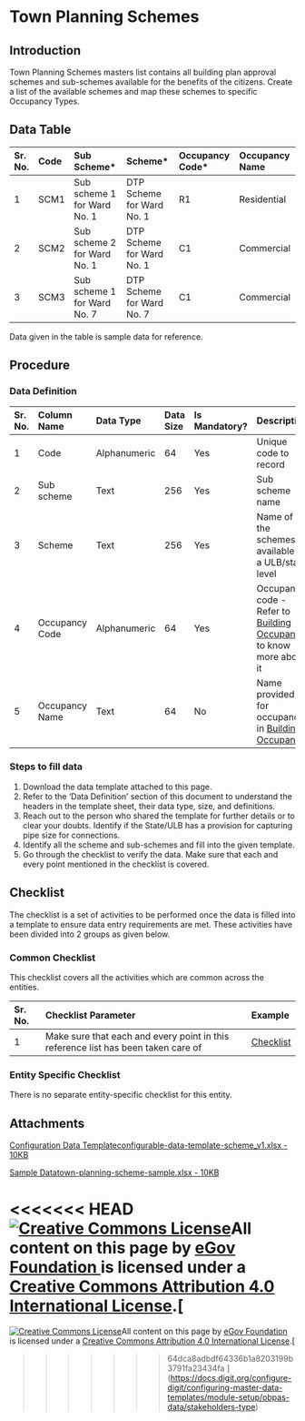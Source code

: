 # Town Planning Schemes

## Introduction <a id="introduction"></a>

Town Planning Schemes masters list contains all building plan approval schemes and sub-schemes available for the benefits of the citizens. Create a list of the available schemes and map these schemes to specific Occupancy Types.

## Data Table <a id="data-table"></a>

| Sr. No. | Code | Sub Scheme\* | Scheme\* | Occupancy Code\* | Occupancy Name |
| :--- | :--- | :--- | :--- | :--- | :--- |
| 1 | SCM1 | Sub scheme 1 for Ward No. 1 | DTP Scheme for Ward No. 1 | R1 | Residential |
| 2 | SCM2 | Sub scheme 2 for Ward No. 1 | DTP Scheme for Ward No. 1 | C1 | Commercial |
| 3 | SCM3 | Sub scheme 1 for Ward No. 7 | DTP Scheme for Ward No. 7 | C1 | Commercial |

Data given in the table is sample data for reference.

## Procedure <a id="procedure"></a>

### Data Definition <a id="data-definition"></a>

| Sr. No. | Column Name | Data Type | Data Size | Is Mandatory? | Description |
| :--- | :--- | :--- | :--- | :--- | :--- |
| 1 | Code | Alphanumeric | 64 | Yes | Unique code to record |
| 2 | Sub scheme | Text | 256 | Yes | Sub scheme name |
| 3 | Scheme | Text | 256 | Yes | Name of the schemes available at a ULB/state level |
| 4 | Occupancy Code | Alphanumeric | 64 | Yes | Occupancy code - Refer to [Building Occupancy](building-occupancy.md) to know more about it |
| 5 | Occupancy Name | Text | 64 | No | Name provided for occupancy in [Building Occupancy](building-occupancy.md)​ |

### Steps to fill data <a id="steps-to-fill-data"></a>

1. Download the data template attached to this page.
2. Refer to the ‘Data Definition’ section of this document to understand the headers in the template sheet, their data type, size, and definitions.
3. Reach out to the person who shared the template for further details or to clear your doubts. Identify if the State/ULB has a provision for capturing pipe size for connections.
4. Identify all the scheme and sub-schemes and fill into the given template.
5. Go through the checklist to verify the data. Make sure that each and every point mentioned in the checklist is covered.

## Checklist <a id="checklist"></a>

The checklist is a set of activities to be performed once the data is filled into a template to ensure data entry requirements are met. These activities have been divided into 2 groups as given below.

### Common Checklist <a id="common-checklist"></a>

This checklist covers all the activities which are common across the entities.

| Sr. No. | Checklist Parameter | Example |
| :--- | :--- | :--- |
| 1 | Make sure that each and every point in this reference list has been taken care of | ​[Checklist](https://digit-discuss.atlassian.net/wiki/spaces/DO/pages/502203140/Checklist)​ |

### Entity Specific Checklist <a id="entity-specific-checklist"></a>

There is no separate entity-specific checklist for this entity.

## Attachments <a id="attachments"></a>

[Configuration Data Templateconfigurable-data-template-scheme\_v1.xlsx - 10KB](https://firebasestorage.googleapis.com/v0/b/gitbook-28427.appspot.com/o/assets%2F-MERG_iQW5oN4ukgXP8K%2Fsync%2F52f5dfcdf2d48a9f5b3c0fce56f92af19ca8c5ae.xlsx?generation=1602050610715450&alt=media)

[Sample Datatown-planning-scheme-sample.xlsx - 10KB](https://firebasestorage.googleapis.com/v0/b/gitbook-28427.appspot.com/o/assets%2F-MERG_iQW5oN4ukgXP8K%2Fsync%2Fb7469bfbad85893f52fdd1a96d36fa06d2dc9ef6.xlsx?generation=1602050610908677&alt=media)

<<<<<<< HEAD
[![Creative Commons License](https://i.creativecommons.org/l/by/4.0/80x15.png)](http://creativecommons.org/licenses/by/4.0/)All content on this page by [eGov Foundation ](https://egov.org.in/)is licensed under a [Creative Commons Attribution 4.0 International License](http://creativecommons.org/licenses/by/4.0/).[    
=======


 [![Creative Commons License](https://i.creativecommons.org/l/by/4.0/80x15.png)](http://creativecommons.org/licenses/by/4.0/)All content on this page by [eGov Foundation ](https://egov.org.in/)is licensed under a [Creative Commons Attribution 4.0 International License](http://creativecommons.org/licenses/by/4.0/).[  
>>>>>>> 64dca8adbdf64336b1a8203199b3791fa23434fa
](https://docs.digit.org/configure-digit/configuring-master-data-templates/module-setup/obpas-data/stakeholders-type)

